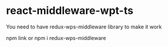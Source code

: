 # react-middleware-wpt-ts

You need to have redux-wps-middleware library to make it work

npm link or npm i redux-wps-middleware
